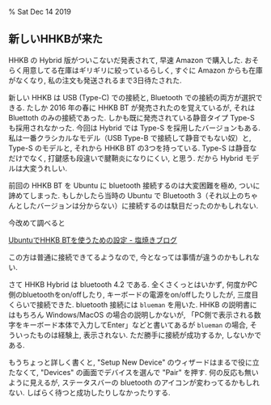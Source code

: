 % Sat Dec 14 2019

## 新しいHHKBが来た

HHKB の Hybrid 版がついこないだ発表されて, 早速 Amazon で購入した.
おそらく用意してる在庫はギリギリに絞っているらしく, すぐに Amazon からも在庫がなくなり, 私の注文も発送されるまで3日待たされた.

新しい HHKB は USB (Type-C) での接続と, Bluetooth での接続の両方が選択できる.
たしか 2016 年の春に HHKB BT が発売されたのを覚えているが, それは Bluettoth のみの接続であった.
しかも既に発売されている静音タイプ Type-S も採用されなかった.
今回は Hybrid では Type-S を採用したバージョンもある.
私は一番クラシカルなモデル（USB Type-B で接続して静音でもない奴）と, Type-S のモデルと, それから HHKB BT の3つを持っている.
Type-S は静音なだけでなく, 打鍵感も段違いで腱鞘炎になりにくい, と思う.
だから Hybrid モデルは大変うれしい.

前回の HHKB BT を Ubuntu に bluetooth 接続するのは大変困難を極め, ついに諦めてしまった.
もしかしたら当時の Ubuntu で Bluetooth 3（それ以上のちゃんとしたバージョンは分からない）に接続するのは駄目だったのかもしれない.

今改めて調べると

[UbuntuでHHKB BTを使うための設定 - 塩焼きブログ](https://sioyaki.com/entry/2019/04/03/105625)

この方は普通に接続できてるようなので, 今となっては事情が違うのかもしれない.

さて HHKB Hybrid は bluetooth 4.2 である.
全くさくっとはいかず, 何度かPC側のbluetoothをon/offしたり, キーボードの電源をon/offしたりしたが, 三度目くらいで接続できた.
bluetooth 接続には `blueman` を用いた.
HHKB の説明書にはもちろん Windows/MacOS の場合の説明しかないが, 「PC側で表示される数字をキーボード本体で入力してEnter」などと書いてあるが `blueman` の場合, そういったものは経験上, 表示されない.
ただ勝手に接続が成功するか, しないかである.

もうちょっと詳しく書くと,
"Setup New Device" のウィザードはまるで役に立たなくて,
"Devices" の画面でデバイスを選んで "Pair" を押す.
何の反応も無いように見えるが, ステータスバーの bluetooth のアイコンが変わってるかもしれない.
しばらく待つと成功したりしなかったりする.
